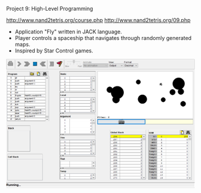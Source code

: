 Project 9: High-Level Programming

http://www.nand2tetris.org/course.php
http://www.nand2tetris.org/09.php

* Application "Fly" written in JACK language.
* Player controls a spaceship that navigates through randomly generated maps.
* Inspired by Star Control games.



![Alt text](vmemulator.png "Fly")